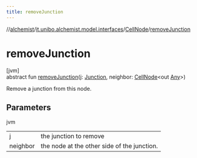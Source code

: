 ```yaml
---
title: removeJunction
---
```

//[alchemist](../../../index.html)/[it.unibo.alchemist.model.interfaces](../index.html)/[CellNode](index.html)/[removeJunction](remove-junction.html)



# removeJunction



[jvm]\
abstract fun [removeJunction](remove-junction.html)(j: [Junction](../../it.unibo.alchemist.model.implementations.molecules/-junction/index.html), neighbor: [CellNode](index.html)<out [Any](https://kotlinlang.org/api/latest/jvm/stdlib/kotlin/-any/index.html)>)



Remove a junction from this node.



## Parameters


jvm

| | |
|---|---|
| j | the junction to remove |
| neighbor | the node at the other side of the junction. |




